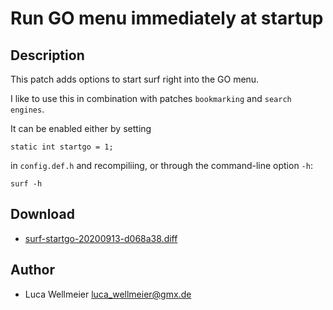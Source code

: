 Run GO menu immediately at startup
====================================

Description
-----------

This patch adds options to start surf right into the GO menu.

I like to use this in combination with patches `bookmarking` and
`search engines`.

It can be enabled either by setting 
```
static int startgo = 1;
```
in `config.def.h` and recompiliing, or through the 
command-line option `-h`:
```
surf -h
```

Download
--------

* [surf-startgo-20200913-d068a38.diff](surf-startgo-20200913-d068a38.diff)

Author
------

* Luca Wellmeier <luca_wellmeier@gmx.de>
